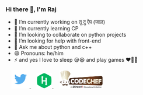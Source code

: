 ### Hi there 👋, I'm Raj

- 🔭 I’m currently working on तू दु ऐप (जाल) <!-- [DarkMemer](https://github.com/rajkhare05/darkmemer) -->
- 🌱 I’m currently learning CP
- 👯 I’m looking to collaborate on python projects
- 🤔 I’m looking for help with front-end
- 💬 Ask me about python and c++
- 😄 Pronouns: he/him
- ⚡ and yes I love to sleep 😪😆 and play games ❤️💙🖤
<!--
<a href="https://www.buymeacoffee.com/rajkhare"><img src="https://img.buymeacoffee.com/button-api/?text=Buy me a coffee&emoji=&slug=rajkhare&button_colour=FF5F5F&font_colour=ffffff&font_family=Cookie&outline_colour=000000&coffee_colour=FFDD00"></a>
-->
<!-- &nbsp;&nbsp;&nbsp;
<a href="https://en.wikipedia.org/wiki/List_of_Naruto:_Shippuden_episodes" target="_blank"><img src="https://github.com/rajkhare05/rajkhare05/blob/main/img/narutorun.gif" width=460 height=140></a>
<br> -->
&nbsp;&nbsp;&nbsp;
<a href="https://twitter.com/@Rajkhare_" target="_blank"> <img src="https://github.com/rajkhare05/rajkhare05/blob/main/img/twitter.png" width="50px" height="50px"> </a>
&nbsp;&nbsp;&nbsp;
<a href="https://hackerrank.com/rajkhare05" target="_blank"> <img src="https://github.com/rajkhare05/rajkhare05/blob/main/img/hr2.png" width="42px" height="42px"> </a>
&nbsp;&nbsp;&nbsp;
<a href="https://www.codechef.com/users/rajkhare05"> <img src="https://github.com/rajkhare05/rajkhare05/blob/main/img/codechef.png" width="120px" height="50px"> </a>
